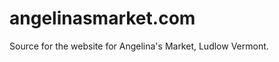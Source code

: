 angelinasmarket.com
===================

Source for the website for Angelina's Market, Ludlow Vermont.
